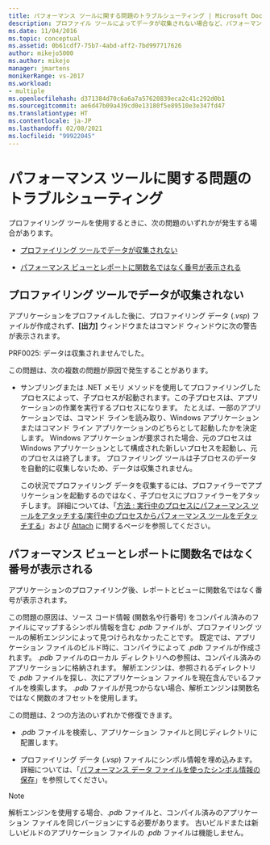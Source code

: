```yaml
---
title: パフォーマンス ツールに関する問題のトラブルシューティング | Microsoft Docs
description: プロファイル ツールによってデータが収集されない場合など、パフォーマンス ツールの問題のトラブルシューティングを行うときに発生する可能性があるさまざまなことについて学習します。
ms.date: 11/04/2016
ms.topic: conceptual
ms.assetid: 0b61cdf7-75b7-4abd-aff2-7bd997717626
author: mikejo5000
ms.author: mikejo
manager: jmartens
monikerRange: vs-2017
ms.workload:
- multiple
ms.openlocfilehash: d371384d70c6a6a7a57620839eca2c41c292d0b1
ms.sourcegitcommit: ae6d47b09a439cd0e13180f5e89510e3e347fd47
ms.translationtype: HT
ms.contentlocale: ja-JP
ms.lasthandoff: 02/08/2021
ms.locfileid: "99922045"
---
```

# <a name="troubleshoot-performance-tools-issues"></a>パフォーマンス ツールに関する問題のトラブルシューティング
プロファイリング ツールを使用するときに、次の問題のいずれかが発生する場合があります。

- [プロファイリング ツールでデータが収集されない](#no-data-is-collected-by-the-profiling-tools)

- [パフォーマンス ビューとレポートに関数名ではなく番号が表示される](#performance-views-and-reports-display-numbers-for-function-names)

## <a name="no-data-is-collected-by-the-profiling-tools"></a>プロファイリング ツールでデータが収集されない
 アプリケーションをプロファイルした後に、プロファイリング データ (.*vsp*) ファイルが作成されず、**[出力]** ウィンドウまたはコマンド ウィンドウに次の警告が表示されます。

 PRF0025: データは収集されませんでした。

 この問題は、次の複数の問題が原因で発生することがあります。

- サンプリングまたは .NET メモリ メソッドを使用してプロファイリングしたプロセスによって、子プロセスが起動されます。この子プロセスは、アプリケーションの作業を実行するプロセスになります。 たとえば、一部のアプリケーションでは、コマンド ラインを読み取り、Windows アプリケーションまたはコマンド ライン アプリケーションのどちらとして起動したかを決定します。 Windows アプリケーションが要求された場合、元のプロセスは Windows アプリケーションとして構成された新しいプロセスを起動し、元のプロセスは終了します。 プロファイリング ツールは子プロセスのデータを自動的に収集しないため、データは収集されません。

     この状況でプロファイリング データを収集するには、プロファイラーでアプリケーションを起動するのではなく、子プロセスにプロファイラーをアタッチします。 詳細については、「[方法 : 実行中のプロセスにパフォーマンス ツールをアタッチする/実行中のプロセスからパフォーマンス ツールをデタッチする](../profiling/how-to-attach-and-detach-performance-tools-to-running-processes.md)」および [Attach](../profiling/attach.md) に関するページを参照してください。

## <a name="performance-views-and-reports-display-numbers-for-function-names"></a>パフォーマンス ビューとレポートに関数名ではなく番号が表示される
 アプリケーションのプロファイリング後、レポートとビューに関数名ではなく番号が表示されます。

 この問題の原因は、ソース コード情報 (関数名や行番号) をコンパイル済みのファイルにマップするシンボル情報を含む .*pdb* ファイルが、プロファイリング ツールの解析エンジンによって見つけられなかったことです。 既定では、アプリケーション ファイルのビルド時に、コンパイラによって .*pdb* ファイルが作成されます。 .*pdb* ファイルのローカル ディレクトリへの参照は、コンパイル済みのアプリケーションに格納されます。 解析エンジンは、参照されるディレクトリで .*pdb* ファイルを探し、次にアプリケーション ファイルを現在含んでいるファイルを検索します。 .*pdb* ファイルが見つからない場合、解析エンジンは関数名ではなく関数のオフセットを使用します。

 この問題は、2 つの方法のいずれかで修復できます。

- .*pdb* ファイルを検索し、アプリケーション ファイルと同じディレクトリに配置します。

- プロファイリング データ (.*vsp*) ファイルにシンボル情報を埋め込みます。 詳細については、「[パフォーマンス データ ファイルを使ったシンボル情報の保存](../profiling/saving-symbol-information-with-performance-data-files.md)」を参照してください。

> [!NOTE]
> 解析エンジンを使用する場合、.*pdb* ファイルと、コンパイル済みのアプリケーション ファイルを同じバージョンにする必要があります。 古いビルドまたは新しいビルドのアプリケーション ファイルの .*pdb* ファイルは機能しません。
